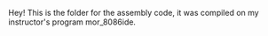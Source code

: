 Hey!
This is the folder for the assembly code, it was compiled on my instructor's program mor_8086ide.
